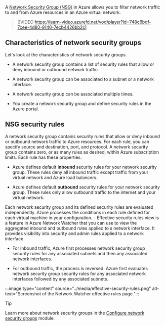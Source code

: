 

A [Network Security Group (NSG)](/azure/virtual-network/network-security-groups-overview) in Azure allows you to filter network traffic to and from Azure resources in an Azure virtual network. 

> [!VIDEO https://learn-video.azurefd.net/vod/player?id=748c6bdf-7cee-4d80-9140-7ecb4426bb2c]

## Characteristics of network security groups

Let's look at the characteristics of network security groups.

- A network security group contains a list of security rules that allow or deny inbound or outbound network traffic.

- A network security group can be associated to a subnet or a network interface.

- A network security group can be associated multiple times.

- You create a network security group and define security rules in the Azure portal.

## NSG security rules

A network security group contains security rules that allow or deny inbound or outbound network traffic to Azure resources. For each rule, you can specify source and destination, port, and protocol. A network security group contains zero, or as many rules as desired, within Azure subscription limits. Each rule has these properties.

- Azure defines default **inbound** security rules for your network security group. These rules deny all inbound traffic except traffic from your virtual network and Azure load balancers. 

- Azure defines default **outbound** security rules for your network security group. These rules only allow outbound traffic to the internet and your virtual network. 

Each network security group and its defined security rules are evaluated independently. Azure processes the conditions in each rule defined for each virtual machine in your configuration. - Effective security rules view is a feature in Azure Network Watcher that you can use to view the aggregated inbound and outbound rules applied to a network interface. It provides visibility into security and admin rules applied to a network interface.

- For inbound traffic, Azure first processes network security group security rules for any associated subnets and then any associated network interfaces.

- For outbound traffic, the process is reversed. Azure first evaluates network security group security rules for any associated network interfaces followed by any associated subnets.

:::image type="content" source="../media/effective-security-rules.png" alt-text="Screenshot of the Network Watcher effective rules page.":::


> [!TIP]
> Learn more about network security groups in the [Configure network security groups](/training/modules/configure-network-security-groups/) module.
